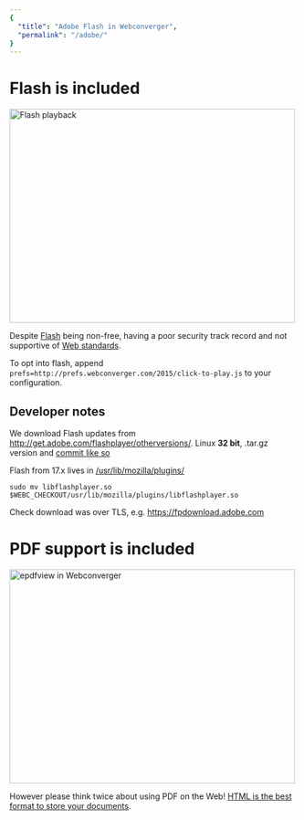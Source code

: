 ```yaml
---
{
  "title": "Adobe Flash in Webconverger",
  "permalink": "/adobe/"
}
---
```


# Flash is included

<a href="http://www.flickr.com/photos/hendry/5150959998/" title="Flash playback by Kai Hendry, on Flickr"><img src="http://farm5.static.flickr.com/4060/5150959998_37a097ced2.jpg" width="500" height="375" alt="Flash playback" /></a>

Despite [Flash](http://www.adobe.com/products/flash/) being non-free, having a
poor security track record and not supportive of [Web
standards](http://www.whatwg.org/).

To opt into flash, append `prefs=http://prefs.webconverger.com/2015/click-to-play.js` to your configuration.

## Developer notes

We download Flash updates from
<http://get.adobe.com/flashplayer/otherversions/>.  Linux **32 bit**, .tar.gz
version and [commit like
so](https://www.youtube.com/watch?v=pH8DvOXbBwE&feature=youtu.be)

Flash from 17.x lives in [/usr/lib/mozilla/plugins/](https://github.com/Webconverger/webc/tree/master/usr/lib/mozilla/plugins)

	sudo mv libflashplayer.so $WEBC_CHECKOUT/usr/lib/mozilla/plugins/libflashplayer.so

Check download was over TLS, e.g. https://fpdownload.adobe.com

# PDF support is included

<a href="http://www.flickr.com/photos/hendry/5150959994/" title="epdfview in Webconverger by Kai Hendry, on Flickr"><img src="http://farm2.static.flickr.com/1184/5150959994_32c8bb7b7f.jpg" width="500" height="375" alt="epdfview in Webconverger" /></a>

However please think twice about using PDF on the Web! [HTML is the best format
to store your documents](http://dabase.com/blog/PDF-A_versus_HTML/).
